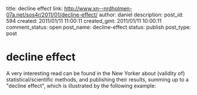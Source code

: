 title: decline effect
link: http://www.xn--nrdholmen-07a.net/sos4r/2011/01/decline-effect/
author: daniel
description: 
post_id: 594
created: 2011/01/11 11:00:11
created_gmt: 2011/01/11 10:00:11
comment_status: open
post_name: decline-effect
status: publish
post_type: post

# decline effect

A very interesting read can be found in the New Yorker about (validity of) statistical/scientific methods, and publishing their results, summing up to a "decline effect", which is illustrated by the following example: